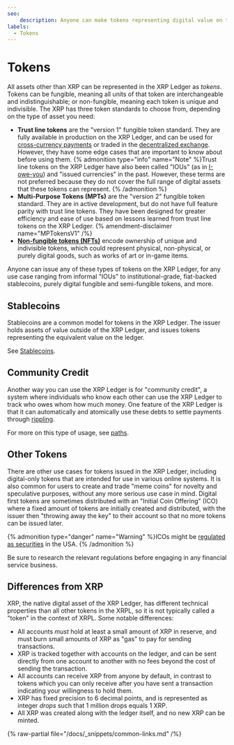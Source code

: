```yaml
---
seo:
    description: Anyone can make tokens representing digital value on the XRP Ledger. Learn about types of tokens and how they are used.
labels:
  - Tokens
---
```

# Tokens

All assets other than XRP can be represented in the XRP Ledger as _tokens_. Tokens can be fungible, meaning all units of that token are interchangeable and indistinguishable; or non-fungible, meaning each token is unique and indivisible. The XRP has three token standards to choose from, depending on the type of asset you need:

- **Trust line tokens** are the "version 1" fungible token standard. They are fully available in production on the XRP Ledger, and can be used for [cross-currency payments](../payment-types/cross-currency-payments.md) or traded in the [decentralized exchange](decentralized-exchange/index.md). However, they have some edge cases that are important to know about before using them.
    {% admonition type="info" name="Note" %}Trust line tokens on the XRP Ledger have also been called "IOUs" (as in [I-owe-you](https://en.wikipedia.org/wiki/IOU)) and "issued currencies" in the past. However, these terms are not preferred because they do not cover the full range of digital assets that these tokens can represent. <!-- STYLE_OVERRIDE: ious -->{% /admonition %}
- **Multi-Purpose Tokens (MPTs)** are the "version 2" fungible token standard. They are in active development, but do not have full feature parity with trust line tokens. They have been designed for greater efficiency and ease of use based on lessons learned from trust line tokens on the XRP Ledger. {% amendment-disclaimer name="MPTokensV1" /%}
- **[Non-fungible tokens (NFTs)](nfts/index.md)** encode ownership of unique and indivisible tokens, which could represent physical, non-physical, or purely digital goods, such as works of art or in-game items.

Anyone can issue any of these types of tokens on the XRP Ledger, for any use case ranging from informal "IOUs" to institutional-grade, fiat-backed stablecoins, purely digital fungible and semi-fungible tokens, and more.

## Stablecoins

Stablecoins are a common model for tokens in the XRP Ledger. The issuer holds assets of  value outside of the XRP Ledger, and issues tokens representing the equivalent value on the ledger.

See [Stablecoins](fungible-tokens/stablecoins/index.md).

## Community Credit

Another way you can use the XRP Ledger is for "community credit", a system where individuals who know each other can use the XRP Ledger to track who owes whom how much money. One feature of the XRP Ledger is that it can automatically and atomically use these debts to settle payments through [rippling](fungible-tokens/rippling.md).

For more on this type of usage, see [paths](fungible-tokens/paths.md). <!--{# TODO: It would be nice to be able to link to a page with more illustrative examples of community credit. #}-->

## Other Tokens

There are other use cases for tokens issued in the XRP Ledger, including digital-only tokens that are intended for use in various online systems. It is also common for users to create and trade "meme coins" for novelty and speculative purposes, without any more serious use case in mind. Digital first tokens are sometimes distributed with an "Initial Coin Offering" (ICO) where a fixed amount of tokens are initially created and distributed, with the issuer then "throwing away the key" to their account so that no more tokens can be issued later.

{% admonition type="danger" name="Warning" %}ICOs might be [regulated as securities](https://www.sec.gov/oiea/investor-alerts-and-bulletins/ib_coinofferings) in the USA. <!-- SPELLING_IGNORE: ico, icos -->{% /admonition %}

Be sure to research the relevant regulations before engaging in any financial service business.

## Differences from XRP

XRP, the native digital asset of the XRP Ledger, has different technical properties than all other tokens in the XRPL, so it is not typically called a "token" in the context of XRPL. Some notable differences:

- All accounts _must_ hold at least a small amount of XRP in reserve, and must burn small amounts of XRP as "gas" to pay for sending transactions.
- XRP is tracked together with accounts on the ledger, and can be sent directly from one account to another with no fees beyond the cost of sending the transaction.
- All accounts can receive XRP from anyone by default, in contrast to tokens which you can only receive after you have sent a transaction indicating your willingness to hold them.
- XRP has fixed precision to 6 decimal points, and is represented as integer _drops_ such that 1 million drops equals 1 XRP.
- All XRP was created along with the ledger itself, and no new XRP can be minted.

{% raw-partial file="/docs/_snippets/common-links.md" /%}
